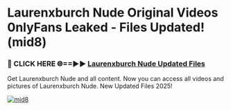 # Laurenxburch Nude Original Videos 0nlyFans Leaked - Files Updated! (mid8)

<h3>🔴 CLICK HERE 🌐==►► <a href="https://tinyurl.com/4mcuefdz" rel="nofollow">Laurenxburch Nude Updated Files</a></h3>

Get Laurenxburch Nude and all content. Now you can access all videos and pictures of Laurenxburch Nude. New Updated Files 2025!

[![mid8](https://i.imgur.com/StAQSOY.gif)](https://tinyurl.com/4mcuefdz)
